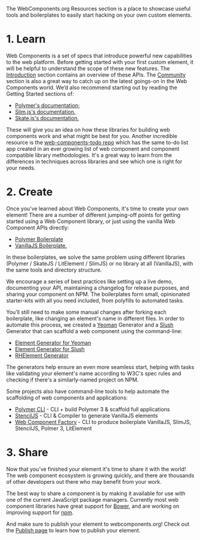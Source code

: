 The WebComponents.org Resources section is a place to showcase useful tools and boilerplates to easily start hacking on your own custom elements.

# 1. Learn

Web Components is a set of specs that introduce powerful new capabilities to the web platform. Before getting started with your first custom element, it will be helpful to understand the scope of these new features. The [Introduction](/introduction) section contains an overview of these APIs. The [Community](/community) section is also a great way to catch up on the latest goings-on in the Web Components world. We’d also recommend starting out by reading the Getting Started sections of:
 * [Polymer's documentation;](https://www.polymer-project.org/)
 * [Slim.js's documentation.](http://slim.js.org/)
 * [Skate.js's documentation.](https://skatejs.netlify.com/)

These will give you an idea on how these libraries for building web components work and what might be best for you. Another incredible resource is the [web-components-todo repo](https://github.com/shprink/web-components-todo) which has the same to-do list app created in an ever growing list of web component and component compatible library methodologies. It's a great way to learn from the differences in techniques across libraries and see which one is right for your needs.

# 2. Create

Once you’ve learned about Web Components, it's time to create your own element! There are a number of different jumping-off points for getting started using a Web Component library, or just using the vanilla Web Component APIs directly:
 * [Polymer Boilerplate](https://github.com/webcomponents/polymer-boilerplate)
 * [VanillaJS Boilerplate.](https://github.com/webcomponents/element-boilerplate)

In these boilerplates, we solve the same problem using different libraries (Polymer / SkateJS / LitElement / SlimJS) or no library at all (VanillaJS), with the same tools and directory structure.

We encourage a series of best practices like setting up a live demo, documenting your API, maintaining a changelog for release purposes, and sharing your component on NPM. The boilerplates form small, opinionated starter-kits with all you need included, from polyfills to automated tasks.

You’ll still need to make some manual changes after forking each boilerplate, like changing an element's name in different files. In order to automate this process, we created a [Yeoman](http://yeoman.io/) Generator and a [Slush](http://slushjs.github.io/#/) Generator that can scaffold a web component using the command-line:
 * [Element Generator for Yeoman](https://github.com/webcomponents/generator-element)
 * [Element Generator for Slush](https://github.com/webcomponents/slush-element)
 * [RHElement Generator](https://github.com/rhelements/generator-rhelement)

The generators help ensure an even more seamless start, helping with tasks like validating your element's name according to W3C's spec rules and checking if there's a similarly-named project on NPM.

Some projects also have command-line tools to help automate the scaffolding of web components and applications:
 * [Polymer CLI](https://www.polymer-project.org/3.0/docs/tools/polymer-cli) - CLI + build Polymer 3 & scaffold full applications
 * [StencilJS](https://www.stenciljs.com/) - CLI & Compiler to generate VanillaJS elements
 * [Web Component Factory](https://github.com/elmsln/wcfactory) - CLI to produce boilerplate VanillaJS, SlimJS, StencilJS, Polmer 3, LitElement

# 3. Share

Now that you’ve finished your element it's time to share it with the world! The web component ecosystem is growing quickly, and there are thousands of other developers out there who may benefit from your work.

The best way to share a component is by making it available for use with one of the current JavaScript package managers. Currently most web component libraries have great support for [Bower](https://bower.io/), and are working on improving support for [npm](https://www.npmjs.com/).

And make sure to publish your element to webcomponents.org! Check out the [Publish page](https://webcomponents.org/publish) to learn how to publish your element.
